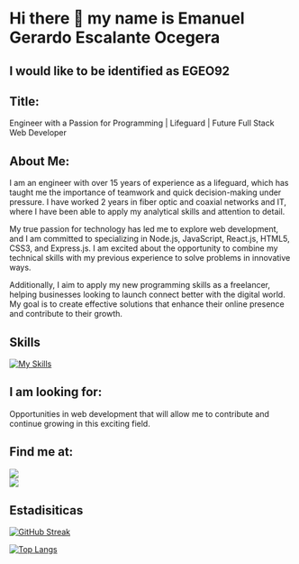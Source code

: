 # Hi there 👋 my name is Emanuel Gerardo Escalante Ocegera
## I would like to be identified as EGEO92

## Title:
Engineer with a Passion for Programming | Lifeguard | Future Full Stack Web Developer

## About Me:
I am an engineer with over 15 years of experience as a lifeguard, which has taught me the importance of teamwork and quick decision-making under pressure. I have worked 2 years in fiber optic and coaxial networks and IT, where I have been able to apply my analytical skills and attention to detail.

My true passion for technology has led me to explore web development, and I am committed to specializing in Node.js, JavaScript, React.js, HTML5, CSS3, and Express.js. I am excited about the opportunity to combine my technical skills with my previous experience to solve problems in innovative ways.

Additionally, I aim to apply my new programming skills as a freelancer, helping businesses looking to launch connect better with the digital world. My goal is to create effective solutions that enhance their online presence and contribute to their growth.

## Skills
[![My Skills](https://skillicons.dev/icons?i=js,html,css,git,github,mongodb,nodejs,postman,react)](https://skillicons.dev)

## I am looking for:
Opportunities in web development that will allow me to contribute and continue growing in this exciting field.

## Find me at:
[![](https://img.shields.io/badge/LinkedIn-0077B5?style=for-the-badge&logo=linkedin&logoColor=white)](https://www.linkedin.com/in/emanuel-gerardo-escalante-oceguera-egeo92)</br>
![](https://img.shields.io/badge/emanuel2581@gmail.com-D14836?style=for-the-badge&logo=gmail&logoColor=white)

## Estadisiticas
[![GitHub Streak](http://github-readme-streak-stats.herokuapp.com?user=EGEO92&theme=dark&background=000000)](https://git.io/streak-stats)

[![Top Langs](https://github-readme-stats.vercel.app/api/top-langs/?username=EGEO92&layout=compact&theme=vision-friendly-dark)](https://github.com/anuraghazra/github-readme-stats)

<!--
**EGEO92/EGEO92** is a ✨ _special_ ✨ repository because its `README.md` (this file) appears on your GitHub profile.

Here are some ideas to get you started:

- 🔭 I’m currently working on ...
- 🌱 I’m currently learning ...
- 👯 I’m looking to collaborate on ...
- 🤔 I’m looking for help with ...
- 💬 Ask me about ...
- 📫 How to reach me: ...
- 😄 Pronouns: ...
- ⚡ Fun fact: ...
-->
